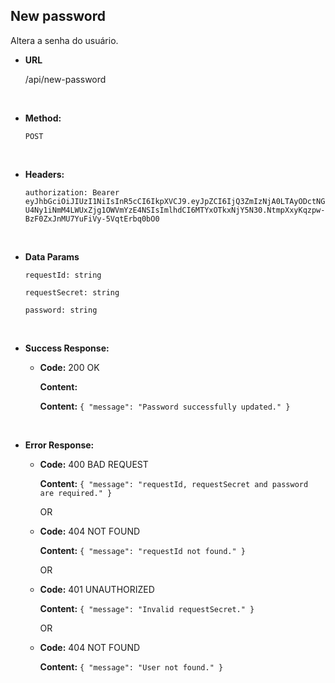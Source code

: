 ## **New password**

Altera a senha do usuário.

- **URL**

  /api/new-password

</br>

- **Method:**

  `POST`

</br>

- **Headers:**

  `authorization: Bearer eyJhbGciOiJIUzI1NiIsInR5cCI6IkpXVCJ9.eyJpZCI6IjQ3ZmIzNjA0LTAyODctNGU4Ny1iNmM4LWUxZjg1OWVmYzE4NSIsImlhdCI6MTYxOTkxNjY5N30.NtmpXxyKqzpw-BzF0ZxJnMU7YuFiVy-5VqtErbq0bO0`

</br>

- **Data Params**

  `requestId: string`

  `requestSecret: string`

  `password: string`

</br>

- **Success Response:**

  - **Code:** 200 OK

    **Content:**

    **Content:** `{ "message": "Password successfully updated." }`

</br>

- **Error Response:**

  - **Code:** 400 BAD REQUEST

    **Content:** `{ "message": "requestId, requestSecret and password are required." }`

    OR

  - **Code:** 404 NOT FOUND

    **Content:** `{ "message": "requestId not found." }`

    OR

  - **Code:** 401 UNAUTHORIZED

    **Content:** `{ "message": "Invalid requestSecret." }`

    OR

  - **Code:** 404 NOT FOUND

    **Content:** `{ "message": "User not found." }`
